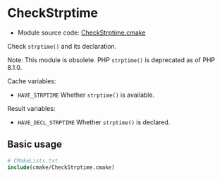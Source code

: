 <!-- This is auto-generated file. -->
# CheckStrptime

* Module source code: [CheckStrptime.cmake](https://github.com/petk/php-build-system/blob/master/cmake/ext/standard/cmake/CheckStrptime.cmake)

Check `strptime()` and its declaration.

Note: This module is obsolete. PHP `strptime()` is deprecated as of PHP 8.1.0.

Cache variables:

* `HAVE_STRPTIME`
  Whether `strptime()` is available.

Result variables:

* `HAVE_DECL_STRPTIME`
  Whether `strptime()` is declared.

## Basic usage

```cmake
# CMakeLists.txt
include(cmake/CheckStrptime.cmake)
```
